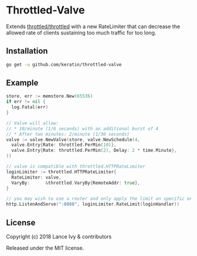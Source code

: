 # Throttled-Valve

Extends [throttled/throttled](https://github.com/throttled/throttled) with a new RateLimiter that
can decrease the allowed rate of clients sustaining too much traffic for too long.

## Installation

```sh
go get -u github.com/keratin/throttled-valve
```

## Example

```go
store, err := memstore.New(65536)
if err != nil {
  log.Fatal(err)
}

// Valve will allow:
// * 10/minute (1/6 seconds) with an additional burst of 4
// * After two minutes: 2/minute (1/30 seconds)
valve := valve.NewValve(store, valve.NewSchedule(4,
  valve.Entry{Rate: throttled.PerMin(10)},
  valve.Entry{Rate: throttled.PerMin(2), Delay: 2 * time.Minute},
))

// valve is compatible with throttled.HTTPRateLimiter
loginLimiter := throttled.HTTPRateLimiter{
  RateLimiter: valve,
  VaryBy:      &throttled.VaryBy{RemoteAddr: true},
}

// you may wish to use a router and only apply the limit on specific endpoints
http.ListenAndServe(":8080", loginLimiter.RateLimit(loginHandler))
```

## License

Copyright (c) 2018 Lance Ivy & contributors

Released under the MIT license.
